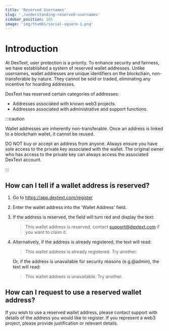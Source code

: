 ```yaml
---
title: 'Reserved Usernames'
slug: './understanding-reserved-usernames'
sidebar_position: 105
image: 'img/thumbs/social-square-1.png'
---
```


# Introduction

At DexText, user protection is a priority. To enhance security and fairness, we have established a system of reserved wallet addresses. Unlike usernames, wallet addresses are unique identifiers on the blockchain, non-transferable by nature. They cannot be sold or traded, eliminating any incentive for hoarding addresses.

DexText has reserved certain categories of addresses:

- Addresses associated with known web3 projects.
- Addresses associated with administrative and support functions.

:::caution

Wallet addresses are inherently non-transferable. Once an address is linked to a blockchain wallet, it cannot be reused.

DO NOT buy or accept an address from anyone. Always ensure you have sole access to the private key associated with the wallet. The original owner who has access to the private key can always access the associated DexText account.

:::

## How can I tell if a wallet address is reserved?

1. Go to https://app.dextext.com/register
2. Enter the wallet address into the 'Wallet Address' field.
3. If the address is reserved, the field will turn red and display the text:

    > This wallet address is reserved, contact support@dextext.com if you want to claim it.

4. Alternatively, if the address is already registered, the text will read:

    > This wallet address is already registered. Try another.

    Or, if the address is unavailable for security reasons (e.g.@admin), the text will read:

    > This wallet address is unavailable. Try another.

## How can I request to use a reserved wallet address?

If you wish to use a reserved wallet address, please contact support with details of the address you would like to register. If you represent a web3 project, please provide justification or relevant details.
